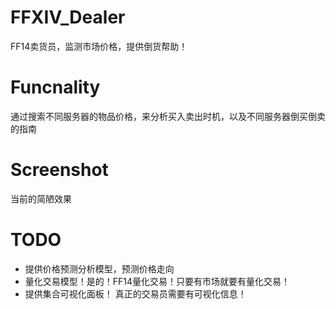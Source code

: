 # FFXIV_Dealer

FF14卖货员，监测市场价格，提供倒货帮助！

# Funcnality

通过搜索不同服务器的物品价格，来分析买入卖出时机，以及不同服务器倒买倒卖的指南

# Screenshot 

当前的简陋效果
<!-- ![倒卖！](./img/11.png) -->


# TODO
- 提供价格预测分析模型，预测价格走向  
- 量化交易模型！是的！FF14量化交易！只要有市场就要有量化交易！
- 提供集合可视化面板！ 真正的交易员需要有可视化信息！
